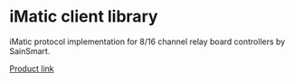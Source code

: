 # iMatic client library

iMatic protocol implementation for 8/16 channel relay board controllers by SainSmart.

[Product link](https://www.sainsmart.com/products/imatic-rj45-tcp-ip-remote-control-board-for-16-ch-relay)


